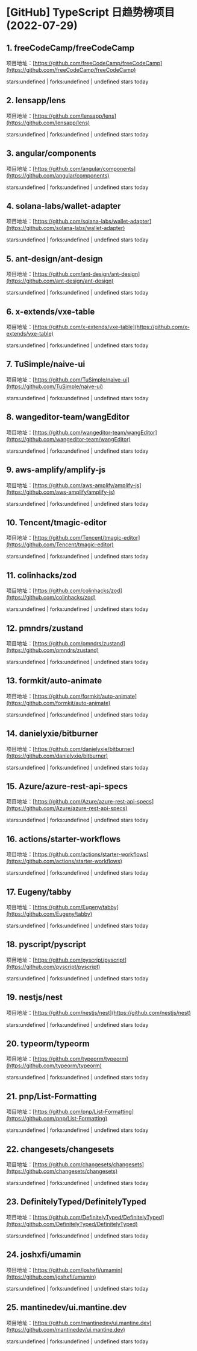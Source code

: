 # [GitHub] TypeScript 日趋势榜项目(2022-07-29)

## 1. freeCodeCamp/freeCodeCamp 

项目地址：[https://github.com/freeCodeCamp/freeCodeCamp](https://github.com/freeCodeCamp/freeCodeCamp)

stars:undefined | forks:undefined | undefined stars today 



## 2. lensapp/lens 

项目地址：[https://github.com/lensapp/lens](https://github.com/lensapp/lens)

stars:undefined | forks:undefined | undefined stars today 



## 3. angular/components 

项目地址：[https://github.com/angular/components](https://github.com/angular/components)

stars:undefined | forks:undefined | undefined stars today 



## 4. solana-labs/wallet-adapter 

项目地址：[https://github.com/solana-labs/wallet-adapter](https://github.com/solana-labs/wallet-adapter)

stars:undefined | forks:undefined | undefined stars today 



## 5. ant-design/ant-design 

项目地址：[https://github.com/ant-design/ant-design](https://github.com/ant-design/ant-design)

stars:undefined | forks:undefined | undefined stars today 



## 6. x-extends/vxe-table 

项目地址：[https://github.com/x-extends/vxe-table](https://github.com/x-extends/vxe-table)

stars:undefined | forks:undefined | undefined stars today 



## 7. TuSimple/naive-ui 

项目地址：[https://github.com/TuSimple/naive-ui](https://github.com/TuSimple/naive-ui)

stars:undefined | forks:undefined | undefined stars today 



## 8. wangeditor-team/wangEditor 

项目地址：[https://github.com/wangeditor-team/wangEditor](https://github.com/wangeditor-team/wangEditor)

stars:undefined | forks:undefined | undefined stars today 



## 9. aws-amplify/amplify-js 

项目地址：[https://github.com/aws-amplify/amplify-js](https://github.com/aws-amplify/amplify-js)

stars:undefined | forks:undefined | undefined stars today 



## 10. Tencent/tmagic-editor 

项目地址：[https://github.com/Tencent/tmagic-editor](https://github.com/Tencent/tmagic-editor)

stars:undefined | forks:undefined | undefined stars today 



## 11. colinhacks/zod 

项目地址：[https://github.com/colinhacks/zod](https://github.com/colinhacks/zod)

stars:undefined | forks:undefined | undefined stars today 



## 12. pmndrs/zustand 

项目地址：[https://github.com/pmndrs/zustand](https://github.com/pmndrs/zustand)

stars:undefined | forks:undefined | undefined stars today 



## 13. formkit/auto-animate 

项目地址：[https://github.com/formkit/auto-animate](https://github.com/formkit/auto-animate)

stars:undefined | forks:undefined | undefined stars today 



## 14. danielyxie/bitburner 

项目地址：[https://github.com/danielyxie/bitburner](https://github.com/danielyxie/bitburner)

stars:undefined | forks:undefined | undefined stars today 



## 15. Azure/azure-rest-api-specs 

项目地址：[https://github.com/Azure/azure-rest-api-specs](https://github.com/Azure/azure-rest-api-specs)

stars:undefined | forks:undefined | undefined stars today 



## 16. actions/starter-workflows 

项目地址：[https://github.com/actions/starter-workflows](https://github.com/actions/starter-workflows)

stars:undefined | forks:undefined | undefined stars today 



## 17. Eugeny/tabby 

项目地址：[https://github.com/Eugeny/tabby](https://github.com/Eugeny/tabby)

stars:undefined | forks:undefined | undefined stars today 



## 18. pyscript/pyscript 

项目地址：[https://github.com/pyscript/pyscript](https://github.com/pyscript/pyscript)

stars:undefined | forks:undefined | undefined stars today 



## 19. nestjs/nest 

项目地址：[https://github.com/nestjs/nest](https://github.com/nestjs/nest)

stars:undefined | forks:undefined | undefined stars today 



## 20. typeorm/typeorm 

项目地址：[https://github.com/typeorm/typeorm](https://github.com/typeorm/typeorm)

stars:undefined | forks:undefined | undefined stars today 



## 21. pnp/List-Formatting 

项目地址：[https://github.com/pnp/List-Formatting](https://github.com/pnp/List-Formatting)

stars:undefined | forks:undefined | undefined stars today 



## 22. changesets/changesets 

项目地址：[https://github.com/changesets/changesets](https://github.com/changesets/changesets)

stars:undefined | forks:undefined | undefined stars today 



## 23. DefinitelyTyped/DefinitelyTyped 

项目地址：[https://github.com/DefinitelyTyped/DefinitelyTyped](https://github.com/DefinitelyTyped/DefinitelyTyped)

stars:undefined | forks:undefined | undefined stars today 



## 24. joshxfi/umamin 

项目地址：[https://github.com/joshxfi/umamin](https://github.com/joshxfi/umamin)

stars:undefined | forks:undefined | undefined stars today 



## 25. mantinedev/ui.mantine.dev 

项目地址：[https://github.com/mantinedev/ui.mantine.dev](https://github.com/mantinedev/ui.mantine.dev)

stars:undefined | forks:undefined | undefined stars today 




